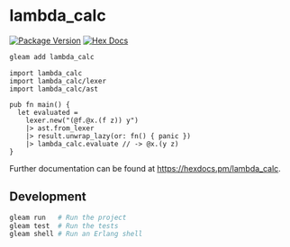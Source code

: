 # lambda_calc

[![Package Version](https://img.shields.io/hexpm/v/lambda_calc)](https://hex.pm/packages/lambda_calc)
[![Hex Docs](https://img.shields.io/badge/hex-docs-ffaff3)](https://hexdocs.pm/lambda_calc/)

```sh
gleam add lambda_calc
```
```gleam
import lambda_calc
import lambda_calc/lexer
import lambda_calc/ast

pub fn main() {
  let evaluated =
    lexer.new("(@f.@x.(f z)) y")
    |> ast.from_lexer
    |> result.unwrap_lazy(or: fn() { panic })
    |> lambda_calc.evaluate // -> @x.(y z)
}
```

Further documentation can be found at <https://hexdocs.pm/lambda_calc>.

## Development

```sh
gleam run   # Run the project
gleam test  # Run the tests
gleam shell # Run an Erlang shell
```
